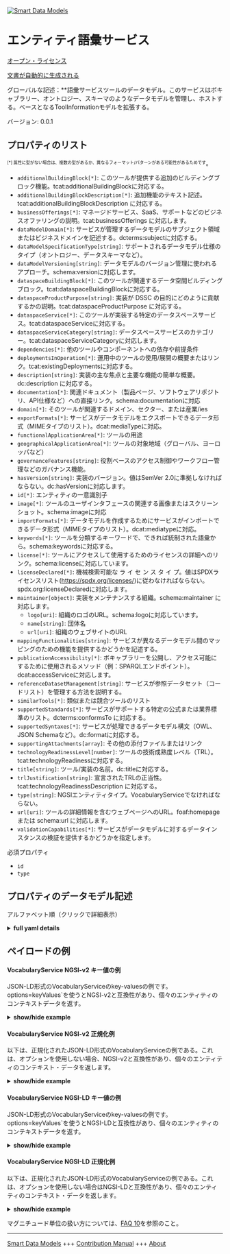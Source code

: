 <!-- 10-Header -->  
[![Smart Data Models](https://smartdatamodels.org/wp-content/uploads/2022/01/SmartDataModels_logo.png "Logo")](https://smartdatamodels.org)  
エンティティ語彙サービス  
============<!-- /10-Header -->  
<!-- 15-License -->  
[オープン・ライセンス](https://github.com/smart-data-models//dataModel.DataSpace/blob/master/VocabularyService/LICENSE.md)  
[文書が自動的に生成される](https://docs.google.com/presentation/d/e/2PACX-1vTs-Ng5dIAwkg91oTTUdt8ua7woBXhPnwavZ0FxgR8BsAI_Ek3C5q97Nd94HS8KhP-r_quD4H0fgyt3/pub?start=false&loop=false&delayms=3000#slide=id.gb715ace035_0_60)  
<!-- /15-License -->  
<!-- 20-Description -->  
グローバルな記述：**語彙サービスツールのデータモデル。このサービスはボキャブラリー、オントロジー、スキーマのようなデータモデルを管理し、ホストする。ベースとなるToolInformationモデルを拡張する。  
バージョン: 0.0.1  
<!-- /20-Description -->  
<!-- 30-PropertiesList -->  

## プロパティのリスト  

<sup><sub>[*] 属性に型がない場合は、複数の型があるか、異なるフォーマット/パターンがある可能性があるためです</sub></sup>。  
- `additionalBuildingBlock[*]`: このツールが提供する追加のビルディングブロック機能。tcat:additionalBuildingBlockに対応する。  - `additionalBuildingBlockDescription[*]`: 追加機能のテキスト記述。tcat:additionalBuildingBlockDescription に対応する。  - `businessOfferings[*]`: マネージドサービス、SaaS、サポートなどのビジネスオファリングの説明。tcat:businessOfferings に対応します。  - `dataModelDomain[*]`: サービスが管理するデータモデルのサブジェクト領域またはビジネスドメインを記述する。dcterms:subjectに対応する。  - `dataModelSpecificationType[string]`: サポートされるデータモデル仕様のタイプ（オントロジー、データスキーマなど）。  - `dataModelVersioning[string]`: データモデルのバージョン管理に使われるアプローチ。schema:versionに対応します。  - `dataspaceBuildingBlock[*]`: このツールが関連するデータ空間ビルディングブロック。tcat:dataspaceBuildingBlockに対応する。  - `dataspaceProductPurpose[string]`: 実装が DSSC の目的にどのように貢献するかの説明。tcat:dataspaceProductPurpose に対応する。  - `dataspaceService[*]`: このツールが実装する特定のデータスペースサービス。tcat:dataspaceServiceに対応する。  - `dataspaceServiceCategory[string]`: データスペースサービスのカテゴリー。tcat:dataspaceServiceCategoryに対応します。  - `dependencies[*]`: 他のツールやコンポーネントへの依存や前提条件  - `deploymentsInOperation[*]`: 運用中のツールの使用/展開の概要またはリンク。tcat:existingDeploymentsに対応する。  - `description[string]`: 実装の主な焦点と主要な機能の簡単な概要。dc:description に対応する。  - `documentation[*]`: 関連ドキュメント（製品ページ、ソフトウェアリポジトリ、API仕様など）への直接リンク。schema:documentationに対応  - `domain[*]`: そのツールが関連するドメイン、セクター、または産業/ies  - `exportFormats[*]`: サービスがデータモデルをエクスポートできるデータ形式（MIMEタイプのリスト）。dcat:mediaTypeに対応。  - `functionalApplicationArea[*]`: ツールの用途  - `geographicalApplicationArea[*]`: ツールの対象地域（グローバル、ヨーロッパなど）  - `governanceFeatures[string]`: 役割ベースのアクセス制御やワークフロー管理などのガバナンス機能。  - `hasVersion[string]`: 実装のバージョン。値はSemVer 2.0に準拠しなければならない。dc:hasVersionに対応します。  - `id[*]`: エンティティの一意識別子  - `image[*]`: ツールのユーザインタフェースの関連する画像またはスクリーンショット。schema:imageに対応  - `importFormats[*]`: データモデルを作成するためにサービスがインポートできるデータ形式（MIMEタイプのリスト）。dcat:mediatypeに対応。  - `keywords[*]`: ツールを分類するキーワードで、できれば統制された語彙から。schema:keywordsに対応する。  - `license[*]`: ツールにアクセスして使用するためのライセンスの詳細へのリンク。schema:licenseに対応しています。  - `licenseDeclared[*]`: 機械検索可能な ラ イ セ ン ス タ イ プ。値はSPDXライセンスリスト(https://spdx.org/licenses/)に従わなければならない。spdx.org:licenseDeclaredに対応します。  - `maintainer[object]`: 実装をメンテナンスする組織。schema:maintainer に対応します。  	- `logo[uri]`: 組織のロゴのURL。schema:logoに対応しています。    
	- `name[string]`: 団体名    
	- `url[uri]`: 組織のウェブサイトのURL    
- `mappingFunctionalities[string]`: サービスが異なるデータモデル間のマッピングのための機能を提供するかどうかを記述する。  - `publicationAccessibility[*]`: ボキャブラリーを公開し、アクセス可能にするために使用されるメソッド（例：SPARQLエンドポイント）。dcat:accessServiceに対応します。  - `referenceDatasetManagement[string]`: サービスが参照データセット（コードリスト）を管理する方法を説明する。  - `similarTools[*]`: 類似または競合ツールのリスト  - `supportedStandards[*]`: サービスがサポートする特定の公式または業界標準のリスト。dcterms:conformsTo に対応する。  - `supportedSyntaxes[*]`: サービスが処理できるデータモデル構文（OWL、JSON Schemaなど）。dc:formatに対応する。  - `supportingAttachments[array]`: その他の添付ファイルまたはリンク  - `technologyReadinessLevel[number]`: ツールの技術成熟度レベル（TRL）。tcat:technologyReadinessに対応する。  - `title[string]`: ツール/実装の名前。dc:titleに対応する。  - `trlJustification[string]`: 宣言されたTRLの正当性。tcat:technologyReadinessDescription に対応する。  - `type[string]`: NGSIエンティティタイプ。VocabularyServiceでなければならない。  - `url[uri]`: ツールの詳細情報を含むウェブページへのURL。foaf:homepage または schema:url に対応します。  - `validationCapabilities[*]`: サービスがデータモデルに対するデータインスタンスの検証を提供するかどうかを指定します。  <!-- /30-PropertiesList -->  
<!-- 35-RequiredProperties -->  
必須プロパティ  
- `id`  - `type`  <!-- /35-RequiredProperties -->  
<!-- 40-NotesYaml -->  
<!-- /40-NotesYaml -->  
<!-- 50-DataModelHeader -->  
## プロパティのデータモデル記述  
アルファベット順（クリックで詳細表示）  
<!-- /50-DataModelHeader -->  
<!-- 60-ModelYaml -->  
<details><summary><strong>full yaml details</strong></summary>    
```yaml  
VocabularyService:    
  description: A data model for a Vocabulary Service tool. This service manages and hosts data models like vocabularies, ontologies, and schemas. It extends the base ToolInformation model.    
  properties:    
    additionalBuildingBlock:    
      anyOf:    
        - items:    
            type: string    
          type: array    
        - type: string    
      description: Additional building blocks functions offered by this tool. Corresponds to tcat:additionalBuildingBlock    
      x-ngsi:    
        type: Property    
    additionalBuildingBlockDescription:    
      anyOf:    
        - items:    
            type: string    
          type: array    
        - type: string    
      description: Textual description of additional functionalities. Corresponds to tcat:additionalBuildingBlockDescription    
      x-ngsi:    
        type: Property    
    businessOfferings:    
      anyOf:    
        - items:    
            type: string    
          type: array    
        - type: string    
      description: Description of business offerings like managed services, SaaS, or support. Corresponds to tcat:businessOfferings    
      x-ngsi:    
        type: Property    
    dataModelDomain:    
      anyOf:    
        - items:    
            type: string    
          type: array    
        - type: string    
      description: Describes the subject areas or business domains of the data models managed by the service. Corresponds to dcterms:subject.    
      minItems: 1    
      x-ngsi:    
        type: Property    
    dataModelSpecificationType:    
      description: The type of data model specification supported (e.g., Ontology, Data Schema).    
      enum:    
        - Vocabulary    
        - Ontology    
        - Application Profile    
        - Data Schema    
      type: string    
      x-ngsi:    
        type: Property    
    dataModelVersioning:    
      description: The approach used for data model versioning. Corresponds to schema:version.    
      enum:    
        - Semantic Versioning    
        - Full History    
        - None    
      type: string    
      x-ngsi:    
        type: Property    
    dataspaceBuildingBlock:    
      anyOf:    
        - items:    
            type: string    
          type: array    
        - type: string    
      description: The data space building block(s) this tool is related to. Corresponds to tcat:dataspaceBuildingBlock    
      minItems: 1    
      x-ngsi:    
        type: Property    
    dataspaceProductPurpose:    
      description: Description of how the implementation contributes to DSSC's objectives. Corresponds to tcat:dataspaceProductPurpose    
      type: string    
      x-ngsi:    
        type: Property    
    dataspaceService:    
      anyOf:    
        - items:    
            type: string    
          type: array    
        - type: string    
      description: The specific data space service(s) this tool implements. Corresponds to tcat:dataspaceService    
      minItems: 1    
      x-ngsi:    
        type: Property    
    dataspaceServiceCategory:    
      description: The category of the data space service. Corresponds to tcat:dataspaceServiceCategory    
      enum:    
        - Federation services    
        - Participant Agent services    
        - Value Creation services    
      type: string    
      x-ngsi:    
        type: Property    
    dependencies:    
      anyOf:    
        - items:    
            type: string    
          type: array    
        - type: string    
      description: Dependencies or prerequisites on other tools or components    
      x-ngsi:    
        type: Property    
    deploymentsInOperation:    
      anyOf:    
        - items:    
            type: string    
          type: array    
        - type: string    
      description: Overview or links to usage/deployments of the tool in operations. Corresponds to tcat:existingDeployments    
      x-ngsi:    
        type: Property    
    description:    
      description: A brief overview of the primary focus and key features of the implementation. Corresponds to dc:description    
      type: string    
      x-ngsi:    
        type: Property    
    documentation:    
      anyOf:    
        - items:    
            format: uri    
            type: string    
          type: array    
        - format: uri    
          type: string    
      description: Direct links to relevant documents (product page, software repository, API spec, etc.). Corresponds to schema:documentation    
      minItems: 1    
      x-ngsi:    
        type: Property    
    domain:    
      anyOf:    
        - items:    
            type: string    
          type: array    
        - type: string    
      description: The domain(s), sector(s), or industry/ies for which the tool is relevant    
      x-ngsi:    
        type: Property    
    exportFormats:    
      anyOf:    
        - items:    
            type: string    
          type: array    
        - type: string    
      description: Data formats in which the service can export data models (list of MIME types). Corresponds to dcat:mediaType.    
      minItems: 1    
      x-ngsi:    
        type: Property    
    functionalApplicationArea:    
      anyOf:    
        - items:    
            type: string    
          type: array    
        - type: string    
      description: The applications for which the tool is intended    
      x-ngsi:    
        type: Property    
    geographicalApplicationArea:    
      anyOf:    
        - items:    
            type: string    
          type: array    
        - type: string    
      description: The geographical region for which the tool is intended (e.g., global, Europe)    
      x-ngsi:    
        type: Property    
    governanceFeatures:    
      description: Governance functionalities, such as role-based access control and workflow management.    
      type: string    
      x-ngsi:    
        type: Property    
    hasVersion:    
      description: The versions of the implementation. Values must adhere to SemVer 2.0. Corresponds to dc:hasVersion    
      type: string    
      x-ngsi:    
        type: Property    
    id:    
      anyOf:    
        - description: Identifier format of any NGSI entity    
          maxLength: 256    
          minLength: 1    
          pattern: ^[\w\-\.\{\}\$\+\*\[\]`|~^@!,:\\]+$    
          type: string    
          x-ngsi:    
            type: Property    
        - description: Identifier format of any NGSI entity    
          format: uri    
          type: string    
          x-ngsi:    
            type: Property    
      description: Unique identifier of the entity    
      x-ngsi:    
        type: Relationship    
    image:    
      anyOf:    
        - items:    
            format: uri    
            type: string    
          type: array    
        - format: uri    
          type: string    
      description: Relevant pictures or screenshots of the tool’s user interface. Corresponds to schema:image    
      x-ngsi:    
        type: Property    
    importFormats:    
      anyOf:    
        - items:    
            type: string    
          type: array    
        - type: string    
      description: Data formats the service can import for creating a data model (list of MIME types). Corresponds to dcat:mediatype.    
      minItems: 1    
      x-ngsi:    
        type: Property    
    keywords:    
      anyOf:    
        - items:    
            type: string    
          type: array    
        - type: string    
      description: Keywords that categorize the tool, preferably from a controlled vocabulary. Corresponds to schema:keywords    
      x-ngsi:    
        type: Property    
    license:    
      anyOf:    
        - items:    
            format: uri    
            type: string    
          type: array    
        - format: uri    
          type: string    
      description: Links to the license details for accessing and using the tool. Corresponds to schema:license    
      minItems: 1    
      x-ngsi:    
        type: Property    
    licenseDeclared:    
      anyOf:    
        - items:    
            type: string    
          type: array    
        - type: string    
      description: The machine-searchable license type. Value must adhere to SPDX license list (https://spdx.org/licenses/). Corresponds to spdx.org:licenseDeclared    
      minItems: 1    
      x-ngsi:    
        type: Property    
    maintainer:    
      description: The organization that maintains the implementation. Corresponds to schema:maintainer    
      properties:    
        logo:    
          description: URL of the organization's logo. Corresponds to schema:logo    
          format: uri    
          type: string    
          x-ngsi:    
            type: Property    
        name:    
          description: Name of the organization    
          type: string    
          x-ngsi:    
            type: Property    
        url:    
          description: URL of the organization's website    
          format: uri    
          type: string    
          x-ngsi:    
            type: Property    
      required:    
        - name    
      type: object    
      x-ngsi:    
        type: Property    
    mappingFunctionalities:    
      description: Describes if the service provides functionalities for mapping between different data models.    
      type: string    
      x-ngsi:    
        type: Property    
    publicationAccessibility:    
      anyOf:    
        - items:    
            type: string    
          type: array    
        - type: string    
      description: Methods used to publish and make vocabularies accessible (e.g., SPARQL endpoint). Corresponds to dcat:accessService.    
      minItems: 1    
      x-ngsi:    
        type: Property    
    referenceDatasetManagement:    
      description: Describes how the service manages reference datasets (codelists).    
      type: string    
      x-ngsi:    
        type: Property    
    similarTools:    
      anyOf:    
        - items:    
            type: string    
          type: array    
        - type: string    
      description: A list of similar or competing tools    
      x-ngsi:    
        type: Property    
    supportedStandards:    
      anyOf:    
        - items:    
            type: string    
          type: array    
        - type: string    
      description: List of specific formal or industry standards that the service supports. Corresponds to dcterms:conformsTo.    
      minItems: 1    
      x-ngsi:    
        type: Property    
    supportedSyntaxes:    
      anyOf:    
        - items:    
            type: string    
          type: array    
        - type: string    
      description: Data model syntaxes the service can process (e.g., OWL, JSON Schema). Corresponds to dc:format.    
      minItems: 1    
      x-ngsi:    
        type: Property    
    supportingAttachments:    
      description: Additional attachments or links for more information    
      items:    
        description: Additional attachments or links for more information    
        format: uri    
        type: string    
        x-ngsi:    
          type: Property    
      type: array    
      x-ngsi:    
        type: Property    
    technologyReadinessLevel:    
      description: The Technology Readiness Level (TRL) of the tool. Corresponds to tcat:technologyReadiness    
      maximum: 9    
      minimum: 1    
      type: number    
      x-ngsi:    
        type: Property    
    title:    
      description: The name of the tool/implementation. Corresponds to dc:title    
      type: string    
      x-ngsi:    
        type: Property    
    trlJustification:    
      description: Justification for the declared TRL. Corresponds to tcat:technologyReadinessDescription    
      type: string    
      x-ngsi:    
        type: Property    
    type:    
      description: NGSI entity type. It has to be VocabularyService.    
      enum:    
        - VocabularyService    
      type: string    
      x-ngsi:    
        type: Property    
    url:    
      description: A URL to a webpage with more information about the tool. Corresponds to foaf:homepage or schema:url    
      format: uri    
      type: string    
      x-ngsi:    
        type: Property    
    validationCapabilities:    
      anyOf:    
        - items:    
            enum:    
              - JSON validator    
              - XML validator    
              - SHACL validator    
            type: string    
          type: array    
        - enum:    
            - JSON validator    
            - XML validator    
            - SHACL validator    
          type: string    
      description: Specifies if the service offers validation of data instances against data models.    
      minItems: 1    
      x-ngsi:    
        type: Property    
  required:    
    - id    
    - type    
  type: object    
  x-derived-from: ''    
  x-disclaimer: Redistribution and use in source and binary forms, with or without modification, are permitted  provided that the license conditions are met. Copyleft (c) 2025 Contributors to Smart Data Models Program    
  x-license-url: https://github.com/smart-data-models/dataModel.DataSpace/blob/master/VocabularyService/LICENSE.md    
  x-model-schema: https://smart-data-models.github.io/dataModel.DataSpace/VocabularyService/schema.json    
  x-model-tags: ''    
  x-version: 0.0.1    
```  
</details>    
<!-- /60-ModelYaml -->  
<!-- 70-MiddleNotes -->  
<!-- /70-MiddleNotes -->  
<!-- 80-Examples -->  
## ペイロードの例  
#### VocabularyService NGSI-v2 キー値の例  
JSON-LD形式のVocabularyServiceのkey-valuesの例です。options=keyValues`を使うとNGSI-v2と互換性があり、個々のエンティティのコンテキストデータを返す。  
<details><summary><strong>show/hide example</strong></summary>    
```json  
{  
  "id": "urn:ngsi-ld:VocabularyService:VocabServ-001",  
  "type": "VocabularyService",  
  "title": "OntoManager Pro",  
  "description": "A professional service for managing and publishing enterprise ontologies and data schemas.",  
  "url": "https://example.com/ontomanager",  
  "hasVersion": "2.5.0",  
  "maintainer": {  
    "name": "Semantic Solutions Inc.",  
    "url": "https://semanticsol.com"  
  },  
  "dataspaceProductPurpose": "To provide a centralized, governed repository for data models, ensuring semantic interoperability across the data space.",  
  "documentation": [  
    "https://docs.semanticsol.com/ontomanager"  
  ],  
  "license": [  
    "https://example.com/licenses/commercial-eula"  
  ],  
  "licenseDeclared": [  
    "UNLICENSED"  
  ],  
  "dataspaceServiceCategory": "Federation services",  
  "dataspaceService": [  
    "Vocabulary Services"  
  ],  
  "dataspaceBuildingBlock": [  
    "Semantic Interoperability"  
  ],  
  "technologyReadinessLevel": 9,  
  "dataModelDomain": [  
    "Healthcare",  
    "Finance"  
  ],  
  "dataModelSpecificationType": "Ontology",  
  "supportedSyntaxes": [  
    "OWL",  
    "RDFS",  
    "SKOS",  
    "SHACL"  
  ],  
  "importFormats": [  
    "application/rdf+xml",  
    "text/turtle",  
    "application/vnd.ms-excel"  
  ],  
  "exportFormats": [  
    "application/json",  
    "application/rdf+xml",  
    "text/turtle"  
  ],  
  "dataModelVersioning": "Full History",  
  "governanceFeatures": "Role-based access control, working groups workflows, change request management.",  
  "publicationAccessibility": [  
    "Persistent URIs",  
    "SPARQL endpoint",  
    "Web Portal"  
  ],  
  "validationCapabilities": [  
    "SHACL validator"  
  ],  
  "supportedStandards": [  
    "ISO 15926"  
  ],  
  "mappingFunctionalities": "Provides a graphical interface for creating and managing mappings between different ontologies."  
}  
```  
</details>  
#### VocabularyService NGSI-v2 正規化例  
以下は、正規化されたJSON-LD形式のVocabularyServiceの例である。これは、オプションを使用しない場合、NGSI-v2と互換性があり、個々のエンティティのコンテキスト・データを返します。  
<details><summary><strong>show/hide example</strong></summary>    
```json  
{  
  "id": "urn:ngsi-ld:VocabularyService:VocabServ-001",  
  "type": "VocabularyService",  
  "title": {  
    "type": "Text",  
    "value": "OntoManager Pro"  
  },  
  "description": {  
    "type": "Text",  
    "value": "A professional service for managing and publishing enterprise ontologies and data schemas."  
  },  
  "url": {  
    "type": "URL",  
    "value": "https://example.com/ontomanager"  
  },  
  "hasVersion": {  
    "type": "Text",  
    "value": "2.5.0"  
  },  
  "maintainer": {  
    "type": "StructuredValue",  
    "value": {  
      "name": "Semantic Solutions Inc.",  
      "url": "https://semanticsol.com"  
    }  
  },  
  "dataspaceProductPurpose": {  
    "type": "Text",  
    "value": "To provide a centralized, governed repository for data models, ensuring semantic interoperability across the data space."  
  },  
  "documentation": {  
    "type": "URL",  
    "value": "https://docs.semanticsol.com/ontomanager"  
  },  
  "license": {  
    "type": "URL",  
    "value": "https://example.com/licenses/commercial-eula"  
  },  
  "licenseDeclared": {  
    "type": "Text",  
    "value": "UNLICENSED"  
  },  
  "dataspaceServiceCategory": {  
    "type": "Text",  
    "value": "Federation services"  
  },  
  "dataspaceService": {  
    "type": "Property",  
    "value": "Vocabulary Services"  
  },  
  "dataspaceBuildingBlock": {  
    "type": "Property",  
    "value": "Semantic Interoperability"  
  },  
  "technologyReadinessLevel": {  
    "type": "Number",  
    "value": 9  
  },  
  "dataModelDomain": {  
    "type": "array",  
    "value": [  
      "Healthcare",  
      "Finance"  
    ]  
  },  
  "dataModelSpecificationType": {  
    "type": "Text",  
    "value": "Ontology"  
  },  
  "supportedSyntaxes": {  
    "type": "Property",  
    "value": [  
      "OWL",  
      "RDFS",  
      "SKOS",  
      "SHACL"  
    ]  
  },  
  "importFormats": {  
    "type": "array",  
    "value": [  
      "application/rdf+xml",  
      "text/turtle",  
      "application/vnd.ms-excel"  
    ]  
  },  
  "exportFormats": {  
    "type": "array",  
    "value": [  
      "application/json",  
      "application/rdf+xml",  
      "text/turtle"  
    ]  
  },  
  "dataModelVersioning": {  
    "type": "Text",  
    "value": "Full History"  
  },  
  "governanceFeatures": {  
    "type": "Text",  
    "value": "Role-based access control, working groups workflows, change request management."  
  },  
  "publicationAccessibility": {  
    "type": "array",  
    "value": [  
      "Persistent URIs",  
      "SPARQL endpoint",  
      "Web Portal"  
    ]  
  },  
  "validationCapabilities": {  
    "type": "Text",  
    "value": "SHACL validator"  
  },  
  "supportedStandards": {  
    "type": "Text",  
    "value": "ISO 15926"  
  },  
  "mappingFunctionalities": {  
    "type": "Text",  
    "value": "Provides a graphical interface for creating and managing mappings between different ontologies."  
  }  
}  
```  
</details>  
#### VocabularyService NGSI-LD キー値の例  
JSON-LD形式のVocabularyServiceのkey-valuesの例です。options=keyValues`を使うとNGSI-LDと互換性があり、個々のエンティティのコンテキストデータを返す。  
<details><summary><strong>show/hide example</strong></summary>    
```json  
{  
  "id": "urn:ngsi-ld:VocabularyService:VocabServ-001",  
  "type": "VocabularyService",  
  "title": "OntoManager Pro",  
  "description": "A professional service for managing and publishing enterprise ontologies and data schemas.",  
  "url": "https://example.com/ontomanager",  
  "hasVersion": "2.5.0",  
  "maintainer": {  
    "name": "Semantic Solutions Inc.",  
    "url": "https://semanticsol.com"  
  },  
  "dataspaceProductPurpose": "To provide a centralized, governed repository for data models, ensuring semantic interoperability across the data space.",  
  "documentation": [  
    "https://docs.semanticsol.com/ontomanager"  
  ],  
  "license": [  
    "https://example.com/licenses/commercial-eula"  
  ],  
  "licenseDeclared": [  
    "UNLICENSED"  
  ],  
  "dataspaceServiceCategory": "Federation services",  
  "dataspaceService": [  
    "Vocabulary Services"  
  ],  
  "dataspaceBuildingBlock": [  
    "Semantic Interoperability"  
  ],  
  "technologyReadinessLevel": 9,  
  "dataModelDomain": [  
    "Healthcare",  
    "Finance"  
  ],  
  "dataModelSpecificationType": "Ontology",  
  "supportedSyntaxes": [  
    "OWL",  
    "RDFS",  
    "SKOS",  
    "SHACL"  
  ],  
  "importFormats": [  
    "application/rdf+xml",  
    "text/turtle",  
    "application/vnd.ms-excel"  
  ],  
  "exportFormats": [  
    "application/json",  
    "application/rdf+xml",  
    "text/turtle"  
  ],  
  "dataModelVersioning": "Full History",  
  "governanceFeatures": "Role-based access control, working groups workflows, change request management.",  
  "publicationAccessibility": [  
    "Persistent URIs",  
    "SPARQL endpoint",  
    "Web Portal"  
  ],  
  "validationCapabilities": [  
    "SHACL validator"  
  ],  
  "supportedStandards": [  
    "ISO 15926"  
  ],  
  "mappingFunctionalities": "Provides a graphical interface for creating and managing mappings between different ontologies.",  
  "@context": [  
    "https://raw.githubusercontent.com/smart-data-models/dataModel.Dataspace/master/context.jsonld"  
  ]  
}  
```  
</details>  
#### VocabularyService NGSI-LD 正規化例  
以下は、正規化されたJSON-LD形式のVocabularyServiceの例である。これは、オプションを使用しない場合はNGSI-LDと互換性があり、個々のエンティティのコンテキスト・データを返します。  
<details><summary><strong>show/hide example</strong></summary>    
```json  
{  
  "id": "urn:ngsi-ld:VocabularyService:VocabServ-001",  
  "type": "VocabularyService",  
  "title": {  
    "type": "Property",  
    "value": "OntoManager Pro"  
  },  
  "description": {  
    "type": "Property",  
    "value": "A professional service for managing and publishing enterprise ontologies and data schemas."  
  },  
  "url": {  
    "type": "Property",  
    "value": "https://example.com/ontomanager"  
  },  
  "hasVersion": {  
    "type": "Property",  
    "value": "2.5.0"  
  },  
  "maintainer": {  
    "type": "Property",  
    "value": {  
      "name": "Semantic Solutions Inc.",  
      "url": "https://semanticsol.com"  
    }  
  },  
  "dataspaceProductPurpose": {  
    "type": "Property",  
    "value": "To provide a centralized, governed repository for data models, ensuring semantic interoperability across the data space."  
  },  
  "documentation": {  
    "type": "Property",  
    "value": "https://docs.semanticsol.com/ontomanager"  
  },  
  "license": {  
    "type": "Property",  
    "value": "https://example.com/licenses/commercial-eula"  
  },  
  "licenseDeclared": {  
    "type": "Property",  
    "value": "UNLICENSED"  
  },  
  "dataspaceServiceCategory": {  
    "type": "Property",  
    "value": "Federation services"  
  },  
  "dataspaceService": {  
    "type": "Property",  
    "value": "Vocabulary Services"  
  },  
  "dataspaceBuildingBlock": {  
    "type": "Property",  
    "value": "Semantic Interoperability"  
  },  
  "technologyReadinessLevel": {  
    "type": "Property",  
    "value": 9  
  },  
  "dataModelDomain": {  
    "type": "Property",  
    "value": [  
      "Healthcare",  
      "Finance"  
    ]  
  },  
  "dataModelSpecificationType": {  
    "type": "Property",  
    "value": "Ontology"  
  },  
  "supportedSyntaxes": {  
    "type": "Property",  
    "value": [  
      "OWL",  
      "RDFS",  
      "SKOS",  
      "SHACL"  
    ]  
  },  
  "importFormats": {  
    "type": "Property",  
    "value": [  
      "application/rdf+xml",  
      "text/turtle",  
      "application/vnd.ms-excel"  
    ]  
  },  
  "exportFormats": {  
    "type": "Property",  
    "value": [  
      "application/json",  
      "application/rdf+xml",  
      "text/turtle"  
    ]  
  },  
  "dataModelVersioning": {  
    "type": "Property",  
    "value": "Full History"  
  },  
  "governanceFeatures": {  
    "type": "Property",  
    "value": "Role-based access control, working groups workflows, change request management."  
  },  
  "publicationAccessibility": {  
    "type": "Property",  
    "value": [  
      "Persistent URIs",  
      "SPARQL endpoint",  
      "Web Portal"  
    ]  
  },  
  "validationCapabilities": {  
    "type": "Property",  
    "value": "SHACL validator"  
  },  
  "supportedStandards": {  
    "type": "Property",  
    "value": "ISO 15926"  
  },  
  "mappingFunctionalities": {  
    "type": "Property",  
    "value": "Provides a graphical interface for creating and managing mappings between different ontologies."  
  },   
  "@context": [  
    "https://raw.githubusercontent.com/smart-data-models/dataModel.Dataspace/master/context.jsonld"  
  ]  
}  
```  
</details><!-- /80-Examples -->  
<!-- 90-FooterNotes -->  
<!-- /90-FooterNotes -->  
<!-- 95-Units -->  
マグニチュード単位の扱い方については、[FAQ 10](https://smartdatamodels.org/index.php/faqs/)を参照のこと。  
<!-- /95-Units -->  
<!-- 97-LastFooter -->  
---  
[Smart Data Models](https://smartdatamodels.org) +++ [Contribution Manual](https://bit.ly/contribution_manual) +++ [About](https://bit.ly/Introduction_SDM)<!-- /97-LastFooter -->  
